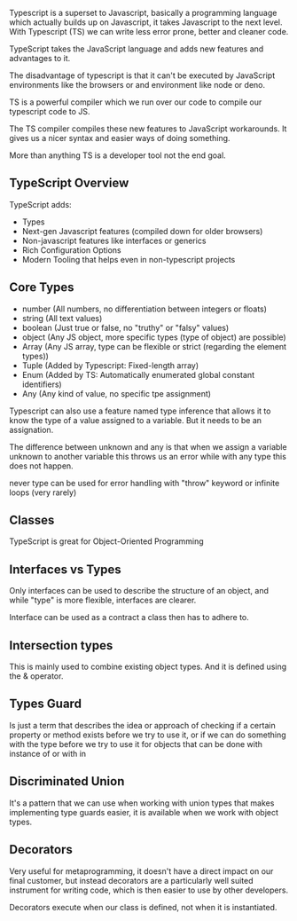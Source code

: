 Typescript is a superset to Javascript, basically a programming language which actually builds up on Javascript, it takes Javascript to the next level. With Typescript (TS) we can write less error prone, better and cleaner code.

TypeScript takes the JavaScript language and adds new features and advantages to it.

The disadvantage of typescript is that it can't be executed by JavaScript environments like the browsers or and environment like node or deno.

TS is a powerful compiler which we run over our code to compile our typescript code to JS.

The TS compiler compiles these new features to JavaScript workarounds. It gives us a nicer syntax and easier ways of doing something.

More than anything TS is a developer tool not the end goal.

## TypeScript Overview

TypeScript adds:

- Types
- Next-gen Javascript features (compiled down for older browsers)
- Non-javascript features like interfaces or generics
- Rich Configuration Options
- Modern Tooling that helps even in non-typescript projects

## Core Types

- number (All numbers, no differentiation between integers or floats)
- string (All text values)
- boolean (Just true or false, no "truthy" or "falsy" values)
- object (Any JS object, more specific types (type of object) are possible)
- Array (Any JS array, type can be flexible or strict (regarding the element types))
- Tuple (Added by Typescript: Fixed-length array)
- Enum (Added by TS: Automatically enumerated global constant identifiers)
- Any (Any kind of value, no specific tpe assignment)

Typescript can also use a feature named type inference that allows it to know the type of a value assigned to a variable. But it needs to be an assignation.

The difference between unknown and any is that when we assign a variable unknown to another variable this throws us an error while with any type this does not happen.

never type can be used for error handling with "throw" keyword or infinite loops (very rarely)

## Classes

TypeScript is great for Object-Oriented Programming

## Interfaces vs Types

Only interfaces can be used to describe the structure of an object, and while "type" is more flexible, interfaces are clearer.

Interface can be used as a contract a class then has to adhere to.

## Intersection types

This is mainly used to combine existing object types. And it is defined using the & operator.

## Types Guard

Is just a term that describes the idea or approach of checking if a certain property or method exists before we try to use it, or if we can do something with the type before we try to use it for objects that can be done with instance of or with in

## Discriminated Union

It's a pattern that we can use when working with union types that makes implementing type guards easier, it is available when we work with object types.

## Decorators

Very useful for metaprogramming, it doesn't have a direct impact on our final customer, but instead decorators are a particularly well suited instrument for writing code, which is then easier to use by other developers.

Decorators execute when our class is defined, not when it is instantiated.
